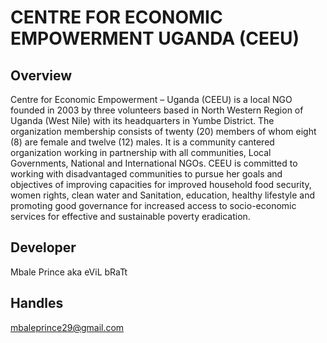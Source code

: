 # CENTRE FOR ECONOMIC EMPOWERMENT UGANDA (CEEU)

## Overview
Centre for Economic Empowerment – Uganda (CEEU) is a local NGO founded in 2003 by three volunteers based in North Western Region of Uganda (West Nile) with its headquarters in Yumbe District. The organization membership consists of twenty (20) members of whom eight (8) are female and twelve (12) males. It is a community cantered organization working in partnership with all communities, Local Governments, National and International NGOs. CEEU is committed to working with disadvantaged communities to pursue her goals and objectives of improving capacities for improved household food security, women rights, clean water and Sanitation, education, healthy lifestyle and promoting good governance for increased access to socio-economic services for effective and sustainable poverty eradication.

## Developer
Mbale Prince aka eViL bRaTt

## Handles
mbaleprince29@gmail.com